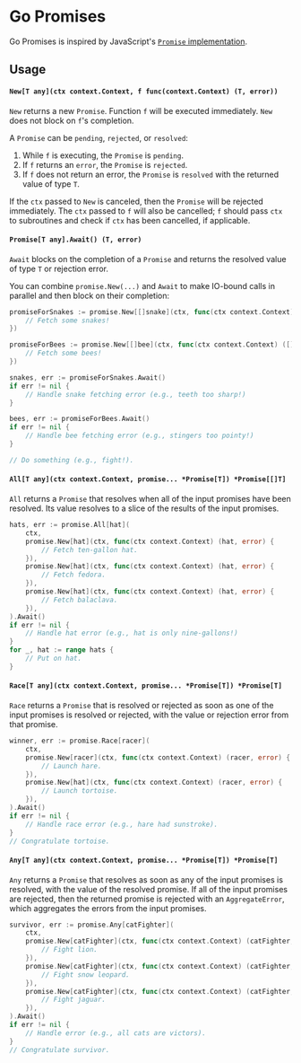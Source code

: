 # Go Promises
Go Promises is inspired by JavaScript's [`Promise` implementation](https://developer.mozilla.org/en-US/docs/Web/JavaScript/Reference/Global_Objects/Promise).

## Usage

#### `New[T any](ctx context.Context, f func(context.Context) (T, error))`

`New` returns a new `Promise`. Function `f` will be executed immediately. `New` 
does not block on `f`'s completion.

A `Promise` can be `pending`, `rejected`, or `resolved`:
1. While `f` is executing, the `Promise` is `pending`.
2. If `f` returns an `error`, the `Promise` is `rejected`. 
3. If `f` does not return an error, the `Promise` is `resolved` with the returned value of type `T`.

If the `ctx` passed to `New` is canceled, then the `Promise` will be rejected immediately. The `ctx` passed
to `f` will also be cancelled; `f` should pass `ctx` to subroutines and check if `ctx` has been cancelled, if applicable.

#### `Promise[T any].Await() (T, error)`

`Await` blocks on the completion of a `Promise` and returns the resolved value of type `T` or rejection error.

You can combine `promise.New(...)` and `Await` to make IO-bound calls in parallel and then
block on their completion:

```go
promiseForSnakes := promise.New[[]snake](ctx, func(ctx context.Context) ([]snake, error) {
	// Fetch some snakes!
})

promiseForBees := promise.New[[]bee](ctx, func(ctx context.Context) ([]bee, error) {
	// Fetch some bees! 
})

snakes, err := promiseForSnakes.Await()
if err != nil { 
	// Handle snake fetching error (e.g., teeth too sharp!)
}

bees, err := promiseForBees.Await()
if err != nil { 
	// Handle bee fetching error (e.g., stingers too pointy!)
}

// Do something (e.g., fight!).
```

#### `All[T any](ctx context.Context, promise... *Promise[T]) *Promise[[]T]`

`All` returns a `Promise` that resolves when all of the input promises have been resolved. Its 
value resolves to a slice of the results of the input promises.

```go
hats, err := promise.All[hat](
	ctx, 
	promise.New[hat](ctx, func(ctx context.Context) (hat, error) {
		// Fetch ten-gallon hat.
	}), 
	promise.New[hat](ctx, func(ctx context.Context) (hat, error) { 
		// Fetch fedora.
	}), 
	promise.New[hat](ctx, func(ctx context.Context) (hat, error) { 
		// Fetch balaclava.
	}),
).Await()
if err != nil { 
	// Handle hat error (e.g., hat is only nine-gallons!)
}
for _, hat := range hats {
	// Put on hat.
}

```

#### `Race[T any](ctx context.Context, promise... *Promise[T]) *Promise[T]`

`Race` returns a `Promise` that is resolved or rejected as soon as one of the
input promises is resolved or rejected, with the value or rejection error from that promise.

```go
winner, err := promise.Race[racer](
	ctx, 
	promise.New[racer](ctx, func(ctx context.Context) (racer, error) { 
		// Launch hare. 
	}), 
	promise.New[hat](ctx, func(ctx context.Context) (racer, error) { 
		// Launch tortoise.
	}),
).Await()
if err != nil { 
	// Handle race error (e.g., hare had sunstroke).
}
// Congratulate tortoise.
```

#### `Any[T any](ctx context.Context, promise... *Promise[T]) *Promise[T]`

`Any` returns a `Promise` that resolves as soon as any of the input promises is resolved, with
the value of the resolved promise. If all of the input promises are rejected, then the
returned promise is rejected with an `AggregateError`, which aggregates the errors from
the input promises.

```go
survivor, err := promise.Any[catFighter](
	ctx, 
	promise.New[catFighter](ctx, func(ctx context.Context) (catFighter, error) { 
		// Fight lion. 
	}), 
	promise.New[catFighter](ctx, func(ctx context.Context) (catFighter, error) { 
		// Fight snow leopard. 
	}), 
	promise.New[catFighter](ctx, func(ctx context.Context) (catFighter, error) { 
		// Fight jaguar. 
	}),
).Await()
if err != nil { 
	// Handle error (e.g., all cats are victors).
}
// Congratulate survivor.
```
